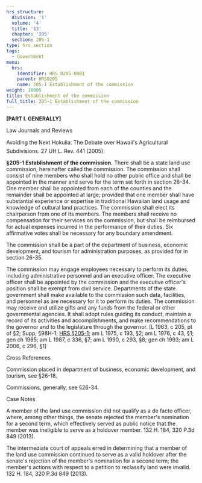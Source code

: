 ```yaml
---
hrs_structure:
  division: '1'
  volume: '4'
  title: '13'
  chapter: '205'
  section: 205-1
type: hrs_section
tags:
  - Government
menu:
  hrs:
    identifier: HRS_0205-0001
    parent: HRS0205
    name: 205-1 Establishment of the commission
weight: 18005
title: Establishment of the commission
full_title: 205-1 Establishment of the commission
---
```

**[PART I. GENERALLY]**

Law Journals and Reviews

Avoiding the Next Hokulia: The Debate over Hawaii's Agricultural Subdivisions. 27 UH L. Rev. 441 (2005).

**§205-1 Establishment of the commission.** There shall be a state land use commission, hereinafter called the commission. The commission shall consist of nine members who shall hold no other public office and shall be appointed in the manner and serve for the term set forth in section 26-34\. One member shall be appointed from each of the counties and the remainder shall be appointed at large; provided that one member shall have substantial experience or expertise in traditional Hawaiian land usage and knowledge of cultural land practices. The commission shall elect its chairperson from one of its members. The members shall receive no compensation for their services on the commission, but shall be reimbursed for actual expenses incurred in the performance of their duties. Six affirmative votes shall be necessary for any boundary amendment.

The commission shall be a part of the department of business, economic development, and tourism for administration purposes, as provided for in section 26-35.

The commission may engage employees necessary to perform its duties, including administrative personnel and an executive officer. The executive officer shall be appointed by the commission and the executive officer's position shall be exempt from civil service. Departments of the state government shall make available to the commission such data, facilities, and personnel as are necessary for it to perform its duties. The commission may receive and utilize gifts and any funds from the federal or other governmental agencies. It shall adopt rules guiding its conduct, maintain a record of its activities and accomplishments, and make recommendations to the governor and to the legislature through the governor. [L 1963, c 205, pt of §2; Supp, §98H-1; [HRS §205-1](/title-13/chapter-205/section-205-1/); am L 1975, c 193, §2; am L 1976, c 43, §1; gen ch 1985; am L 1987, c 336, §7; am L 1990, c 293, §8; gen ch 1993; am L 2006, c 296, §1]

Cross References

Commission placed in department of business, economic development, and tourism, see §26-18.

Commissions, generally, see §26-34.

Case Notes

A member of the land use commission did not qualify as a de facto officer, where, among other things, the senate rejected the member's nomination for a second term, which effectively served as public notice that the member was ineligible to serve as a holdover member. 132 H. 184, 320 P.3d 849 (2013).

The intermediate court of appeals erred in determining that a member of the land use commission continued to serve as a valid holdover after the senate's rejection of the member's nomination for a second term; the member's actions with respect to a petition to reclassify land were invalid. 132 H. 184, 320 P.3d 849 (2013).